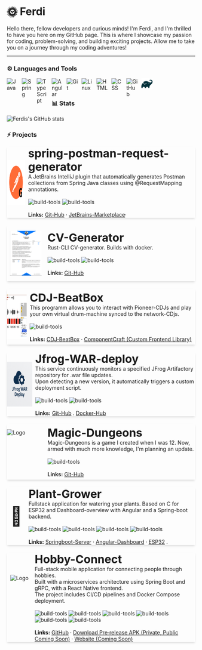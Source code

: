# 🌞 Ferdi 

Hello there, fellow developers and curious minds! I'm Ferdi, and I'm thrilled to have you here on my GitHub page. This is where I showcase my passion for coding, problem-solving, and building exciting projects. Allow me to take you on a journey through my coding adventures! 

---

### ⚙️ Languages and Tools
<img align="left" alt="Java" width="30px" style="padding-right:10px;" src="https://cdn.jsdelivr.net/gh/devicons/devicon/icons/java/java-original.svg"/>
<img align="left" alt="Spring" width="30px" style="padding-right:10px;" src="https://cdn.jsdelivr.net/gh/devicons/devicon/icons/spring/spring-original.svg" />
<img align="left" alt="TypeScript" width="30px" style="padding-right:10px;" src="https://cdn.jsdelivr.net/gh/devicons/devicon/icons/typescript/typescript-plain.svg" />
<img align="left" alt="Angular" width="30px" style="padding-right:10px;" src="https://cdn.jsdelivr.net/gh/devicons/devicon/icons/angularjs/angularjs-plain.svg" />
<img align="left" alt="Git" width="30px" style="padding-right:10px;" src="https://cdn.jsdelivr.net/gh/devicons/devicon/icons/git/git-original.svg" />
<img align="left" alt="Linux" width="30px" style="padding-right:10px;" src="https://cdn.jsdelivr.net/gh/devicons/devicon/icons/linux/linux-original.svg" />
<img align="left" alt="HTML" width="30px" style="padding-right:10px;" src="https://cdn.jsdelivr.net/gh/devicons/devicon/icons/html5/html5-plain.svg" />
<img align="left" alt="CSS" width="30px" style="padding-right:10px;" src="https://cdn.jsdelivr.net/gh/devicons/devicon/icons/css3/css3-plain.svg" />
<img align="left" alt="GitHub" width="30px" style="padding-right:10px;" src="https://cdn.jsdelivr.net/gh/devicons/devicon/icons/github/github-original.svg" />
<img align="left" alt="Gradle" width="30px" style="padding-right:10px;" src="https://github.com/devicons/devicon/blob/v2.16.0/icons/gradle/gradle-original.svg" />



<br />

#

### 📊 Stats

![Ferdis's GitHub stats](https://github-readme-stats.vercel.app/api?username=ferdistro&show_icons=true&theme=cobalt)

### ⚡ Projects 
<!-- Postman-Plugin  -->
<div style="font-family: -apple-system, BlinkMacSystemFont, 'San Francisco', Helvetica, Arial, sans-serif; flex-direction: row; display: flex; align-items: center; gap: 8px; margin-bottom: 20px; box-shadow: 0 4px 6px -1px rgb(0 0 0 / 0.1), 0 2px 4px -2px rgb(0 0 0 / 0.1)">
    <div style="width: 20%; height: 150px; display: flex; justify-content: center; align-items: center;">
        <img alt="Logo"
             height="120"
             src="https://github.com/FerdiStro/spring-postman-request-generator/raw/main/doc/img/icon.svg">
    </div>
    <div>
        <b style="display: inline; font-size: 30px;"> spring-postman-request-generator</b> <br>
        A JetBrains IntelliJ plugin that automatically generates Postman collections from Spring Java classes using
        @RequestMapping annotations. <br>
        <br>
        <img alt="build-tools" src="https://img.shields.io/badge/Kotlin-%237F52FF.svg?logo=kotlin&logoColor=white">
        <img alt="build-tools" src="https://img.shields.io/badge/IntelliJIDEA-000000.svg?logo=intellij-idea&logoColor=white">
        <br> <br>
        <b>Links:</b>
        <a href="https://github.com/FerdiStro/spring-postman-request-generator">Git-Hub</a> ·
        <a href="https://plugins.jetbrains.com/plugin/27997-spring-postman-request-generator">JetBrains-Marketplace</a>·
    </div>
</div>


<!-- CV-Generator  -->
<div style="font-family: -apple-system, BlinkMacSystemFont, 'San Francisco', Helvetica, Arial, sans-serif; flex-direction: row; display: flex; align-items: center; gap: 8px; margin-bottom: 20px; box-shadow: 0 4px 6px -1px rgb(0 0 0 / 0.1), 0 2px 4px -2px rgb(0 0 0 / 0.1)">
    <div style="width: 20%; height: 150px; display: flex; justify-content: center; align-items: center;">
        <img alt="Logo"
             height="120"
             src="https://github.com/FerdiStro/VS/blob/main/doc/assets/CV_example_blue.png?raw=true">
    </div>
    <div>
        <b style="display: inline; font-size: 30px;"> CV-Generator </b> <br>
        Rust-CLI CV-generator. Builds with docker. <br/>
        <br>
        <img alt="build-tools" src="https://img.shields.io/badge/Rust-%23000000.svg?e&logo=rust&logoColor=white">
        <img alt="build-tools" src="https://img.shields.io/badge/Docker-2496ED?logo=docker&logoColor=fff">
        <br> <br>
        <b>Links:</b>
        <a href="https://github.com/FerdiStro/VS">Git-Hub</a>
    </div>
</div>

<!--CDJ-Beat-Box-->
<div style="font-family: -apple-system, BlinkMacSystemFont, 'San Francisco', Helvetica, Arial, sans-serif; flex-direction: row; display: flex; align-items: center; gap: 8px; margin-bottom: 20px; box-shadow: 0 4px 6px -1px rgb(0 0 0 / 0.1), 0 2px 4px -2px rgb(0 0 0 / 0.1)">
    <div style="width: 20%; height: 150px; display: flex; justify-content: center; align-items: center;">
        <img alt="Logo"
             height="120"
             src="https://github.com/FerdiStro/CDJ-BeatBox/blob/main/src/main/resources/Image/Doc/preview-normal-debug-mode.png?raw=true"
             width="200">
    </div>
    <div>
        <b style="display: inline; font-size: 30px;"> CDJ-BeatBox </b> <br>
        This programm allows you to interact with Pioneer-CDJs and play your own virtual drum-machine synced to the
        network-CDjs. <br>
        <br>
        <img alt="build-tools" src="https://img.shields.io/badge/Java-%23ED8B00.svg?logo=openjdk&logoColor=white">
        <br> <br>
        <b>Links:</b>
        <a href="https://github.com/FerdiStro/CDJ-BeatBox">CDJ‑BeatBox</a> ·
        <a href="https://github.com/FerdiStro/ComponentCraft">ComponentCraft (Custom Frontend Library)</a>
    </div>
</div>

<!--Jfrog-War-Deploy-->
<div style="font-family: -apple-system, BlinkMacSystemFont, 'San Francisco', Helvetica, Arial, sans-serif; flex-direction: row; display: flex; align-items: center; gap: 8px; margin-bottom: 20px; box-shadow: 0 4px 6px -1px rgb(0 0 0 / 0.1), 0 2px 4px -2px rgb(0 0 0 / 0.1)">
    <div style="width: 20%; height: 150px; display: flex; justify-content: center; align-items: center;">
        <img alt="Logo"
             height="120"
             src="https://github.com/FerdiStro/Jfrog-WAR-deploy/blob/main/doc/src/icon.png?raw=true"
             width="120">
    </div>
    <div>
        <b style="display: inline; font-size: 30px;"> Jfrog-WAR-deploy </b> <br>
        This service continuously monitors a specified JFrog Artifactory repository for .war file updates. <br>
        Upon detecting a new version, it automatically triggers a custom deployment script. <br/>
        <br>
        <img alt="build-tools" src="https://img.shields.io/badge/Rust-%23000000.svg?e&logo=rust&logoColor=white">
        <img alt="build-tools" src="https://img.shields.io/badge/Docker-2496ED?logo=docker&logoColor=fff">
        <br> <br>
        <b>Links:</b>
        <a href="https://github.com/FerdiStro/Jfrog-WAR-deploy">Git-Hub</a>
        .
        <a href="https://hub.docker.com/r/ferdinond/jfrog-artifact-watcher">Docker-Hub</a>
    </div>
</div>

<!--Magic-Dungeons-->
<div style="font-family: -apple-system, BlinkMacSystemFont, 'San Francisco', Helvetica, Arial, sans-serif; flex-direction: row; display: flex; align-items: center; gap: 8px; margin-bottom: 20px; box-shadow: 0 4px 6px -1px rgb(0 0 0 / 0.1), 0 2px 4px -2px rgb(0 0 0 / 0.1)">
    <div style="width: 20%; height: 150px; display: flex; justify-content: center; align-items: center;">
        <img alt="Logo"
             height="120"
             src="https://github.com/FerdiStro/FerdiStro/assets/94618749/3c2ef355-01ae-4c54-b291-243255fd01da"
             width="200">
    </div>
    <div>
        <b style="display: inline; font-size: 30px;"> Magic-Dungeons </b> <br>
        Magic-Dungeons is a game I created when I was 12. Now, armed with much more knowledge, I'm planning an update.
        <br><br>
        <img alt="build-tools" src="https://img.shields.io/badge/Java-%23ED8B00.svg?logo=openjdk&logoColor=white">
        <br> <br>
        <b>Links:</b> <a href="https://github.com/FerdiStro/Magic-Dungeons">Git-Hub</a>
    </div>
</div>

<!--Plant-Grower-->
<div style="font-family: -apple-system, BlinkMacSystemFont, 'San Francisco', Helvetica, Arial, sans-serif; flex-direction: row; display: flex; align-items: center; gap: 8px; margin-bottom: 20px; box-shadow: 0 4px 6px -1px rgb(0 0 0 / 0.1), 0 2px 4px -2px rgb(0 0 0 / 0.1)">
    <div style="width: 20%; height: 150px; display: flex; justify-content: center; align-items: center;">
        <div style="font-size: 50px;">🌱</div>
    </div>
    <div>
        <b style="display: inline; font-size: 30px;"> Plant-Grower</b> <br>
        Fullstack application for watering your plants. Based on C for ESP32 and Dashboard-overview with Angular and a
        Spring-boot backend. <br> <br>
        <img alt="build-tools" src="https://img.shields.io/badge/Angular-%23DD0031.svg?logo=angular&logoColor=white">
        <img alt="build-tools" src="https://img.shields.io/badge/Spring%20Boot-6DB33F?logo=springboot&logoColor=fff">
        <img alt="build-tools" src="https://img.shields.io/badge/C-00599C?logo=c&logoColor=white">
        <img alt="build-tools" src="https://img.shields.io/badge/Docker-2496ED?logo=docker&logoColor=fff">
        <br> <br>
        <b>Links:</b>
        <a href="https://github.com/FerdiStro/plant-grower-springboot">Springboot-Server</a> ·
        <a href="https://github.com/FerdiStro/plant-grower-angular">Angular-Dashboard</a> ·
        <a href="https://github.com/FerdiStro/plant-grower-esp32">ESP32</a> .
    </div>
</div>
<!--Hobby-Connect-->
<div style="font-family: -apple-system, BlinkMacSystemFont, 'San Francisco', Helvetica, Arial, sans-serif; flex-direction: row; display: flex; align-items: center; gap: 8px; margin-bottom: 20px; box-shadow: 0 4px 6px -1px rgb(0 0 0 / 0.1), 0 2px 4px -2px rgb(0 0 0 / 0.1)">
    <div style="width: 20%; height: 150px; display: flex; justify-content: center; align-items: center;">
        <img alt="Logo" height="120" src="https://avatars.githubusercontent.com/u/140051370?s=96&v=4">
    </div>
    <div>
        <b style="display: inline; font-size: 30px;"> Hobby-Connect</b> <br>
        Full-stack mobile application for connecting people through hobbies. <br>
        Built with a microservices architecture using Spring Boot and gRPC, with a React Native frontend. <br>
        The project includes CI/CD pipelines and Docker Compose deployment.
        <br> <br>
        <img alt="build-tools" src="https://img.shields.io/badge/Spring%20Boot-6DB33F?logo=springboot&logoColor=fff">
        <img alt="build-tools" src="https://img.shields.io/badge/React_Native-%2320232a.svg?logo=react&logoColor=%2361DAFB">
        <img alt="build-tools" src="https://img.shields.io/badge/Redis-%23DD0031.svg?logo=redis&logoColor=white">
        <img alt="build-tools" src="https://img.shields.io/badge/Tailwind%20CSS-%2338B2AC.svg?logo=tailwind-css&logoColor=white">
        <img alt="build-tools" src="https://img.shields.io/badge/MongoDB-%234ea94b.svg?logo=mongodb&logoColor=white">
        <img alt="build-tools" src="https://img.shields.io/badge/Docker-2496ED?logo=docker&logoColor=fff">
        <br>
        <br>
        <b>Links:</b>
        <a href="https://github.com/HobbyConnect">GitHub</a> ·
        <a href="https://github.com/HobbyConnect/hcMobile/releases">Download Pre‑release APK (Private, Public Coming
            Soon)</a> ·
        <a href="https://hobby-connect.de">Website (Coming Soon)</a>
    </div>
</div>